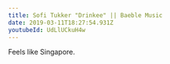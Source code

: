 ```yaml
---
title: Sofi Tukker "Drinkee" || Baeble Music
date: 2019-03-11T18:27:54.931Z
youtubeId: UdLlUCkuH4w
---
```

Feels like Singapore.
